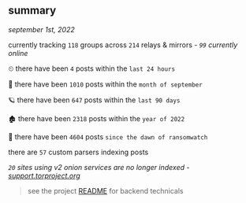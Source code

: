 
## summary
_september 1st, 2022_

currently tracking `118` groups across `214` relays & mirrors - _`99` currently online_

⏲ there have been `4` posts within the `last 24 hours`

🦈 there have been `1010` posts within the `month of september`

🪐 there have been `647` posts within the `last 90 days`

🏚 there have been `2318` posts within the `year of 2022`

🦕 there have been `4604` posts `since the dawn of ransomwatch`

there are `57` custom parsers indexing posts

_`20` sites using v2 onion services are no longer indexed - [support.torproject.org](https://support.torproject.org/onionservices/v2-deprecation/)_

> see the project [README](https://github.com/joshhighet/ransomwatch#ransomwatch--) for backend technicals
